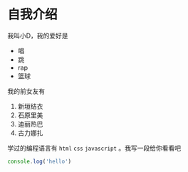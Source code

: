 # 自我介绍

我叫小D，我的爱好是
* 唱
* 跳
* rap
* 篮球

我的前女友有
1. 新垣结衣
2. 石原里美
3. 迪丽热巴
4. 古力娜扎
   
学过的编程语言有 `html` `css` `javascript` 。我写一段给你看看吧
```javascript
console.log('hello')
```
